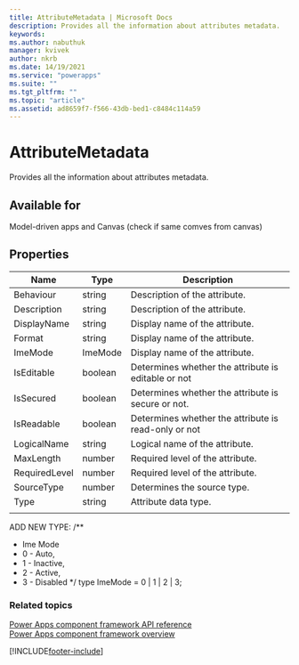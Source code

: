 ```yaml
---
title: AttributeMetadata | Microsoft Docs
description: Provides all the information about attributes metadata.
keywords:
ms.author: nabuthuk
manager: kvivek
author: nkrb
ms.date: 14/19/2021
ms.service: "powerapps"
ms.suite: ""
ms.tgt_pltfrm: ""
ms.topic: "article"
ms.assetid: ad8659f7-f566-43db-bed1-c8484c114a59
---
```


# AttributeMetadata

Provides all the information about attributes metadata.

## Available for

Model-driven apps and Canvas (check if same comves from canvas)

## Properties

| Name          | Type    | Description                                          |
| ------------- | ------- | ---------------------------------------------------- |
| Behaviour     | string  | Description of the attribute.                        |
| Description   | string  | Description of the attribute.                        |
| DisplayName   | string  | Display name of the attribute.                       |
| Format        | string  | Display name of the attribute.                       |
| ImeMode       | ImeMode | Display name of the attribute.                       |
| IsEditable    | boolean | Determines whether the attribute is editable or not  |
| IsSecured     | boolean | Determines whether the attribute is secure or not.   |
| IsReadable    | boolean | Determines whether the attribute is read-only or not |
| LogicalName   | string  | Logical name of the attribute.                       |
| MaxLength     | number  | Required level of the attribute.                     |
| RequiredLevel | number  | Required level of the attribute.                     |
| SourceType    | number  | Determines the source type.                          |
| Type          | string  | Attribute data type.                                 |
|               |         |                                                      |

ADD NEW TYPE:
/\*\*

- Ime Mode
- 0 - Auto,
- 1 - Inactive,
- 2 - Active,
- 3 - Disabled
  \*/
  type ImeMode = 0 | 1 | 2 | 3;

### Related topics

[Power Apps component framework API reference](../reference/index.md)<br/>
[Power Apps component framework overview](../overview.md)

[!INCLUDE[footer-include](../../../includes/footer-banner.md)]
